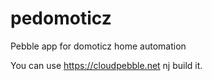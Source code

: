 pedomoticz
==========

Pebble app for domoticz home automation

You can use https://cloudpebble.net nj build it.
